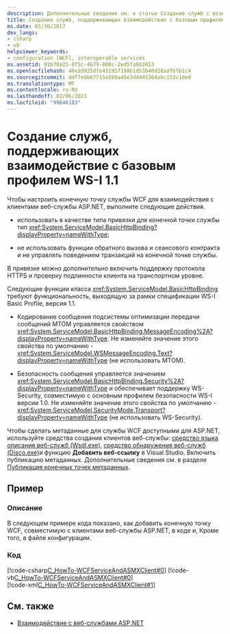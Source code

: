 ```yaml
---
description: Дополнительные сведения см. в статье Создание служб с возможностью взаимодействия WS-I Basic Profile 1,1
title: Создание служб, поддерживающих взаимодействие с базовым профилем WS-I 1.1
ms.date: 03/30/2017
dev_langs:
- csharp
- vb
helpviewer_keywords:
- configuration [WCF], interoperable services
ms.assetid: 91b70a21-8f5c-4679-808c-2ed5fa6b2013
ms.openlocfilehash: 46e2d925dfe431957198b1d53b40d28adf6fb1c4
ms.sourcegitcommit: ddf7edb67715a5b9a45e3dd44536dabc153c1de0
ms.translationtype: MT
ms.contentlocale: ru-RU
ms.lasthandoff: 02/06/2021
ms.locfileid: "99646183"
---
```

# <a name="creating-ws-i-basic-profile-11-interoperable-services"></a>Создание служб, поддерживающих взаимодействие с базовым профилем WS-I 1.1

Чтобы настроить конечную точку службы WCF для взаимодействия с клиентами веб-службы ASP.NET, выполните следующие действия.  
  
- использовать в качестве типа привязки для конечной точки службы тип <xref:System.ServiceModel.BasicHttpBinding?displayProperty=nameWithType>;  
  
- не использовать функции обратного вызова и сеансового контракта и не управлять поведением транзакций на конечной точке службы.  
  
В привязке можно дополнительно включить поддержку протокола HTTPS и проверку подлинности клиента на транспортном уровне.  
  
Следующие функции класса <xref:System.ServiceModel.BasicHttpBinding> требуют функциональность, выходящую за рамки спецификации WS-I Basic Profile, версия 1.1.  
  
- Кодирование сообщения подсистемы оптимизации передачи сообщений MTOM управляется свойством <xref:System.ServiceModel.BasicHttpBinding.MessageEncoding%2A?displayProperty=nameWithType>. Не изменяйте значение этого свойства по умолчанию - <xref:System.ServiceModel.WSMessageEncoding.Text?displayProperty=nameWithType> (не использовать MTOM).  
  
- Безопасность сообщения управляется значением <xref:System.ServiceModel.BasicHttpBinding.Security%2A?displayProperty=nameWithType> и обеспечивает поддержку WS-Security, совместимую с основным профилем безопасности WS-I версии 1.0. Не изменяйте значение этого свойства по умолчанию - <xref:System.ServiceModel.SecurityMode.Transport?displayProperty=nameWithType> (не использовать WS-Security).  
  
Чтобы сделать метаданные для службы WCF доступными для ASP.NET, используйте средства создания клиентов веб-службы: [средство языка описания веб-служб (Wsdl.exe)](/previous-versions/dotnet/netframework-4.0/7h3ystb6(v=vs.100)), [средство обнаружения веб-служб (Disco.exe)](/previous-versions/dotnet/netframework-4.0/cy2a3ybs(v=vs.100))и функцию **Добавить веб-ссылку** в Visual Studio. Включить публикацию метаданных. Дополнительные сведения см. в разделе [Публикация конечных точек метаданных](publishing-metadata-endpoints.md).  
  
## <a name="example"></a>Пример  
  
### <a name="description"></a>Описание  

 В следующем примере кода показано, как добавить конечную точку WCF, совместимую с клиентами веб-службы ASP.NET, в коде и, Кроме того, в файле конфигурации.  
  
### <a name="code"></a>Код  

 [!code-csharp[C_HowTo-WCFServiceAndASMXClient#0](../../../samples/snippets/csharp/VS_Snippets_CFX/c_howto-wcfserviceandasmxclient/cs/program.cs#0)]
 [!code-vb[C_HowTo-WCFServiceAndASMXClient#0](../../../samples/snippets/visualbasic/VS_Snippets_CFX/c_howto-wcfserviceandasmxclient/vb/program.vb#0)]  
 [!code-xml[C_HowTo-WCFServiceAndASMXClient#1](../../../samples/snippets/csharp/VS_Snippets_CFX/c_howto-wcfserviceandasmxclient/common/app.config#1)]  
  
## <a name="see-also"></a>См. также

- [Взаимодействие с веб-службами ASP.NET](./feature-details/interop-with-aspnet-web-services.md)
